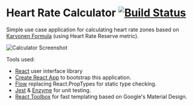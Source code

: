 # **Heart Rate Calculator** [![Build Status](https://travis-ci.org/kwnccc/heart-rate-calculator.svg?branch=master)](https://travis-ci.org/kwnccc/heart-rate-calculator)

Simple use case application for calculating heart rate zones based on [Karvonen Formula](http://www.topendsports.com/fitness/karvonen-formula.htm) (using Heart Rate Reserve metric).

![Calculator Screenshot](http://i.imgur.com/jjPMVbf.png)

Tools used:
- [React](https://facebook.github.io/react/) user interface library
- [Create React App](https://github.com/facebookincubator/create-react-app) to bootstrap this application.
- [Flow](https://flowtype.org/) replacing React.PropTypes for static type checking.
- [Jest](https://facebook.github.io/jest/) & [Enzyme](https://github.com/airbnb/enzyme) for unit testing.
- [React Toolbox](https://github.com/react-toolbox/react-toolbox) for fast templating based on Google's Material Design.
